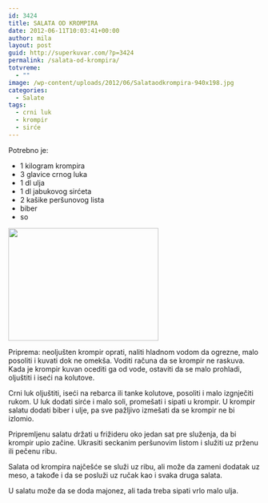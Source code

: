 ```yaml
---
id: 3424
title: SALATA OD KROMPIRA
date: 2012-06-11T10:03:41+00:00
author: mila
layout: post
guid: http://superkuvar.com/?p=3424
permalink: /salata-od-krompira/
totvreme:
  - ""
image: /wp-content/uploads/2012/06/Salataodkrompira-940x198.jpg
categories:
  - Salate
tags:
  - crni luk
  - krompir
  - sirće
---
```

Potrebno je:

  * 1 kilogram krompira
  * 3 glavice crnog luka
  * 1 dl ulja
  * 1 dl jabukovog sirćeta
  * 2 kašike peršunovog lista
  * biber
  * so

<img class="alignnone size-medium wp-image-3425" title="Salataodkrompira" src="//superkuvar.com/wp-content/uploads/2012/06/Salataodkrompira-300x225.jpg" alt="" width="300" height="225" /> 

Priprema: neoljušten krompir oprati, naliti hladnom vodom da ogrezne, malo posoliti i kuvati dok ne omekša. Voditi računa da se krompir ne raskuva. Kada je krompir kuvan ocediti ga od vode, ostaviti da se malo prohladi, oljuštiti i iseći na kolutove.

Crni luk oljuštiti, iseći na rebarca ili tanke kolutove, posoliti i malo izgnječiti rukom. U luk dodati sirće i malo soli, promešati i sipati u krompir. U krompir salatu dodati biber i ulje, pa sve pažljivo izmešati da se krompir ne bi izlomio.

Pripremljenu salatu držati u frižideru oko jedan sat pre služenja, da bi krompir upio začine. Ukrasiti seckanim peršunovim listom i služiti uz prženu ili pečenu ribu.

Salata od krompira najčešće se služi uz ribu, ali može da zameni dodatak uz meso, a takođe i da se posluži uz ručak kao i svaka druga salata.

U salatu može da se doda majonez, ali tada treba sipati vrlo malo ulja.
